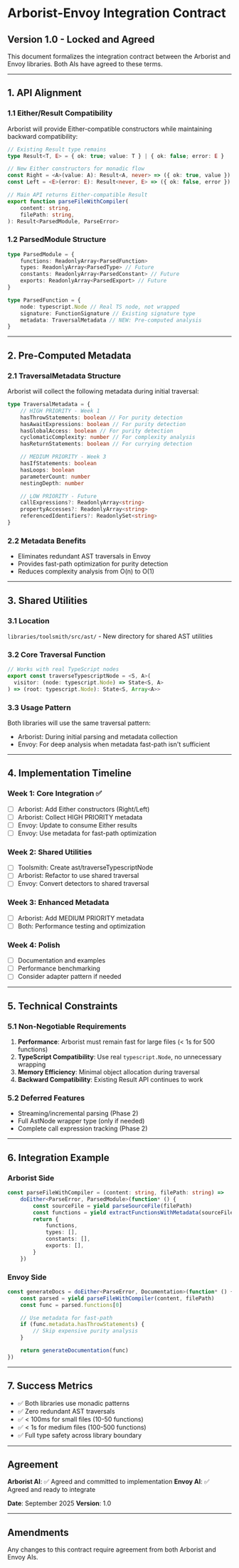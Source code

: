 # Arborist-Envoy Integration Contract

## Version 1.0 - Locked and Agreed

This document formalizes the integration contract between the Arborist and Envoy libraries. Both AIs have agreed to these terms.

---

## 1. API Alignment

### 1.1 Either/Result Compatibility

Arborist will provide Either-compatible constructors while maintaining backward compatibility:

```typescript
// Existing Result type remains
type Result<T, E> = { ok: true; value: T } | { ok: false; error: E }

// New Either constructors for monadic flow
const Right = <A>(value: A): Result<A, never> => ({ ok: true, value })
const Left = <E>(error: E): Result<never, E> => ({ ok: false, error })

// Main API returns Either-compatible Result
export function parseFileWithCompiler(
	content: string,
	filePath: string,
): Result<ParsedModule, ParseError>
```

### 1.2 ParsedModule Structure

```typescript
type ParsedModule = {
	functions: ReadonlyArray<ParsedFunction>
	types: ReadonlyArray<ParsedType> // Future
	constants: ReadonlyArray<ParsedConstant> // Future
	exports: ReadonlyArray<ParsedExport> // Future
}

type ParsedFunction = {
	node: typescript.Node // Real TS node, not wrapped
	signature: FunctionSignature // Existing signature type
	metadata: TraversalMetadata // NEW: Pre-computed analysis
}
```

---

## 2. Pre-Computed Metadata

### 2.1 TraversalMetadata Structure

Arborist will collect the following metadata during initial traversal:

```typescript
type TraversalMetadata = {
	// HIGH PRIORITY - Week 1
	hasThrowStatements: boolean // For purity detection
	hasAwaitExpressions: boolean // For purity detection
	hasGlobalAccess: boolean // For purity detection
	cyclomaticComplexity: number // For complexity analysis
	hasReturnStatements: boolean // For currying detection

	// MEDIUM PRIORITY - Week 3
	hasIfStatements: boolean
	hasLoops: boolean
	parameterCount: number
	nestingDepth: number

	// LOW PRIORITY - Future
	callExpressions?: ReadonlyArray<string>
	propertyAccesses?: ReadonlyArray<string>
	referencedIdentifiers?: ReadonlySet<string>
}
```

### 2.2 Metadata Benefits

- Eliminates redundant AST traversals in Envoy
- Provides fast-path optimization for purity detection
- Reduces complexity analysis from O(n) to O(1)

---

## 3. Shared Utilities

### 3.1 Location

`libraries/toolsmith/src/ast/` - New directory for shared AST utilities

### 3.2 Core Traversal Function

```typescript
// Works with real TypeScript nodes
export const traverseTypescriptNode = <S, A>(
  visitor: (node: typescript.Node) => State<S, A>
) => (root: typescript.Node): State<S, Array<A>>
```

### 3.3 Usage Pattern

Both libraries will use the same traversal pattern:

- Arborist: During initial parsing and metadata collection
- Envoy: For deep analysis when metadata fast-path isn't sufficient

---

## 4. Implementation Timeline

### Week 1: Core Integration ✅

- [ ] Arborist: Add Either constructors (Right/Left)
- [ ] Arborist: Collect HIGH PRIORITY metadata
- [ ] Envoy: Update to consume Either results
- [ ] Envoy: Use metadata for fast-path optimization

### Week 2: Shared Utilities

- [ ] Toolsmith: Create ast/traverseTypescriptNode
- [ ] Arborist: Refactor to use shared traversal
- [ ] Envoy: Convert detectors to shared traversal

### Week 3: Enhanced Metadata

- [ ] Arborist: Add MEDIUM PRIORITY metadata
- [ ] Both: Performance testing and optimization

### Week 4: Polish

- [ ] Documentation and examples
- [ ] Performance benchmarking
- [ ] Consider adapter pattern if needed

---

## 5. Technical Constraints

### 5.1 Non-Negotiable Requirements

1. **Performance**: Arborist must remain fast for large files (< 1s for 500 functions)
2. **TypeScript Compatibility**: Use real `typescript.Node`, no unnecessary wrapping
3. **Memory Efficiency**: Minimal object allocation during traversal
4. **Backward Compatibility**: Existing Result API continues to work

### 5.2 Deferred Features

- Streaming/incremental parsing (Phase 2)
- Full AstNode wrapper type (only if needed)
- Complete call expression tracking (Phase 2)

---

## 6. Integration Example

### Arborist Side

```typescript
const parseFileWithCompiler = (content: string, filePath: string) =>
	doEither<ParseError, ParsedModule>(function* () {
		const sourceFile = yield parseSourceFile(filePath)
		const functions = yield extractFunctionsWithMetadata(sourceFile)
		return {
			functions,
			types: [],
			constants: [],
			exports: [],
		}
	})
```

### Envoy Side

```typescript
const generateDocs = doEither<ParseError, Documentation>(function* () {
	const parsed = yield parseFileWithCompiler(content, filePath)
	const func = parsed.functions[0]

	// Use metadata for fast-path
	if (func.metadata.hasThrowStatements) {
		// Skip expensive purity analysis
	}

	return generateDocumentation(func)
})
```

---

## 7. Success Metrics

- ✅ Both libraries use monadic patterns
- ✅ Zero redundant AST traversals
- ✅ < 100ms for small files (10-50 functions)
- ✅ < 1s for medium files (100-500 functions)
- ✅ Full type safety across library boundary

---

## Agreement

**Arborist AI**: ✅ Agreed and committed to implementation
**Envoy AI**: ✅ Agreed and ready to integrate

**Date**: September 2025
**Version**: 1.0

---

## Amendments

Any changes to this contract require agreement from both Arborist and Envoy AIs.
